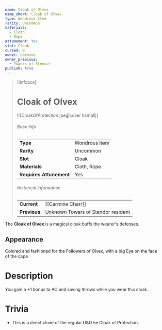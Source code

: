 ```yaml
---
name: Cloak of Olvex
name_short: Cloak of Olvex
type: Wondrous Item
rarity: Uncommon
materials:
  - Cloth
  - Rope
attunement: Yes
slot: Cloak
cursed: 0
owner: Carmine
owner_previous:
  - Towers of Stendor
publish: true
---
```

> [!infobox]  
> # Cloak of Olvex
> ![[CloakOfProtection.jpeg|cover hsmall]]
> ###### Base Info
> | | |
> |---|---|
> | **Type** | Wondrous Item |
> | **Rarity** | Uncommon |
> | **Slot** | Cloak |
> | **Materials** | Cloth, Rope |
> | **Requires Attunement** | Yes |
> ###### Historical Information
> | | |
> |---|---|
> | **Current** | [[Carmine Charr]] |
> | **Previous** | Unknown Towers of Stendor resident |

The **Cloak of Olvex** is a magical cloak buffs the wearer's defenses. 
## Appearance
Colored and fashioned for the Followers of Olvex, with a big Eye on the face of the cape
# Description
You gain a +1 bonus to AC and saving throws while you wear this cloak.
# Trivia
- This is a direct clone of the regular D&D 5e Cloak of Protection.